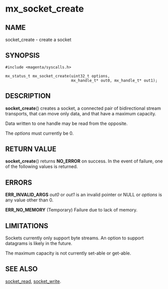 # mx_socket_create

## NAME

socket_create - create a socket

## SYNOPSIS

```
#include <magenta/syscalls.h>

mx_status_t mx_socket_create(uint32_t options,
                             mx_handle_t* out0, mx_handle_t* out1);

```

## DESCRIPTION

**socket_create**() creates a socket, a connected pair of
bidirectional stream transports, that can move only data, and that
have a maximum capacity.

Data written to one handle may be read from the opposite.

The *options* must currently be 0.

## RETURN VALUE

**socket_create**() returns **NO_ERROR** on success. In the event of
failure, one of the following values is returned.

## ERRORS

**ERR_INVALID_ARGS**  *out0* or *out1* is an invalid pointer or NULL or
*options* is any value other than 0.

**ERR_NO_MEMORY**  (Temporary) Failure due to lack of memory.

## LIMITATIONS

Sockets currently only support byte streams.  An option to support
datagrams is likely in the future.

The maximum capacity is not currently set-able or get-able.

## SEE ALSO

[socket_read](socket_read.md),
[socket_write](socket_write.md).
